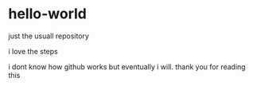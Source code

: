 # hello-world
just the usuall repository

i love the steps

i dont know how github works but eventually i will. thank you for reading this
